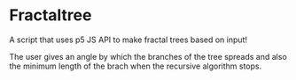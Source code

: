 # Fractaltree
A script that uses p5 JS API to make fractal trees based on input!

The user gives an angle by which the branches of the tree spreads and also the minimum length of the brach when the recursive algorithm stops.
